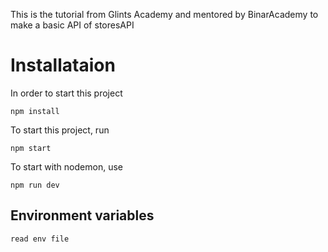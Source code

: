 This is the tutorial from Glints Academy and mentored by BinarAcademy to make a basic API of storesAPI
# Installataion

In order to start this project
```
npm install
```
To start this project, run
```
npm start
```
To start with nodemon, use
```
npm run dev
```
## Environment variables
```
read env file
```

